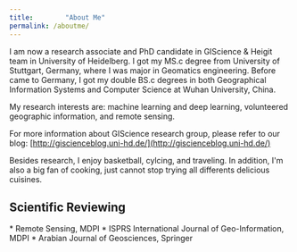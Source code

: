 ```yaml
---
title:        "About Me"
permalink: /aboutme/
---
```


I am now a research associate and PhD candidate in GIScience & Heigit team in University of Heidelberg. I got my MS.c degree from University of Stuttgart, Germany, where I was major in Geomatics engineering. Before came to Germany, I got my double BS.c degrees in both Geographical Information Systems and Computer Science at Wuhan University, China. 

My research interests are:  machine learning and deep learning, volunteered geographic information, and remote sensing.

For more information about GIScience research group, please refer to our blog: [http://giscienceblog.uni-hd.de/](http://giscienceblog.uni-hd.de/)

Besides research, I enjoy basketball, cylcing, and traveling. In addition, I'm also a big fan of cooking, just cannot stop trying all differents delicious cuisines.

<h2>Scientific Reviewing</h2>
* Remote Sensing, MDPI
* ISPRS International Journal of Geo-Information, MDPI
* Arabian Journal of Geosciences, Springer

